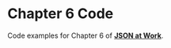 Chapter 6 Code
==============
Code examples for Chapter 6 of [__JSON at Work__](https://github.com/tmarrs/json-at-work-examples/blob/master/README.md).

